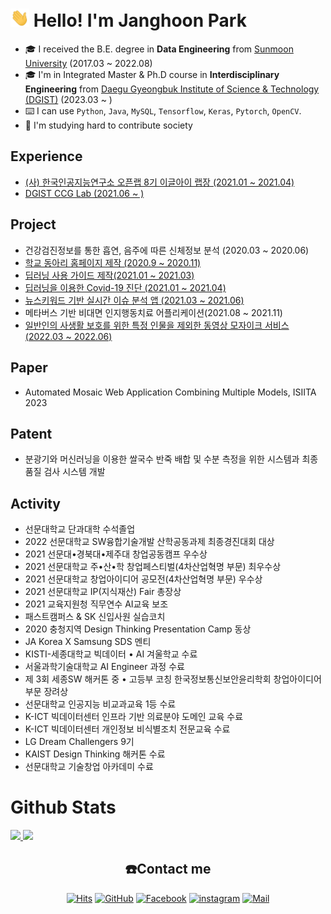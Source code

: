 # <img  src="https://raw.githubusercontent.com/ABSphreak/ABSphreak/master/gifs/Hi.gif" width="30px">  Hello! I'm Janghoon Park
- 🎓 I received the B.E. degree in **Data Engineering** from [Sunmoon University](https://lily.sunmoon.ac.kr/MainDefault.aspx?la=ko) (2017.03 ~ 2022.08)
- 🎓 I'm in Integrated Master & Ph.D course in **Interdisciplinary Engineering** from [Daegu Gyeongbuk Institute of Science & Technology (DGIST)](https://www.dgist.ac.kr/kr/intro.html) (2023.03 ~ )
- ⌨️  I can use `Python`, `Java`, `MySQL`, `Tensorflow`, `Keras`, `Pytorch`, `OpenCV`.
- 🤔 I'm studying hard to contribute society

## Experience
- [(사) 한국인공지능연구소 오픈랩 8기 이글아이 랩장 (2021.01 ~ 2021.04)](https://www.ai-lab.kr/opens/601005bf7f1e709c2c2d78ac)
- [DGIST CCG Lab  (2021.06 ~ )](https://dgist-lab.wixsite.com/ccglab)


## Project
- 건강검진정보를 통한 흡연, 음주에 따른 신체정보 분석 (2020.03 ~ 2020.06)
- [학교 동아리 홈페이지 제작 (2020.9 ~ 2020.11)](https://github.com/leonilpark/20_2_2_webProject)
- [딥러닝 사용 가이드 제작(2021.01 ~ 2021.03)](https://leonilpark.github.io/DeepLearning-Study/)
- [딥러닝을 이용한 Covid-19 진단 (2021.01 ~ 2021.04)](https://github.com/leonilpark/Eagle_Eye)
- [뉴스키워드 기반 실시간 이슈 분석 앱 (2021.03 ~ 2021.06)](https://github.com/leonilpark/Today_News)
- 메타버스 기반 비대면 인지행동치료 어플리케이션(2021.08 ~ 2021.11)
- [일반인의 사생활 보호를 위한 특정 인물을 제외한 동영상 모자이크 서비스 (2022.03 ~ 2022.06)](https://github.com/HwaRyo/VideoMosaicWeb)

## Paper
- Automated Mosaic Web Application Combining Multiple Models, ISIITA 2023

## Patent
- 분광기와 머신러닝을 이용한 쌀국수 반죽 배합 및 수분 측정을 위한 시스템과 최종 품질 검사 시스템 개발

## Activity
- 선문대학교 단과대학 수석졸업
- 2022 선문대학교 SW융합기술개발 산학공동과제 최종경진대회 대상
- 2021 선문대•경북대•제주대 창업공동캠프 우수상
- 2021 선문대학교 주•산•학 창업페스티벌(4차산업혁명 부문) 최우수상
- 2021 선문대학교 창업아이디어 공모전(4차산업혁명 부문) 우수상
- 2021 선문대학교 IP(지식재산) Fair 총장상
- 2021 교육지원청 직무연수 AI교육 보조
- 패스트캠퍼스 & SK 신입사원 실습코치
- 2020 충청지역 Design Thinking Presentation Camp 동상
- JA Korea X Samsung SDS 멘티
- KISTI-세종대학교 빅데이터 • AI 겨울학교 수료
- 서울과학기술대학교 AI Engineer 과정 수료 
- 제 3회 세종SW 해커톤 중 • 고등부 코칭 한국정보통신보안윤리학회 창업아이디어부문 장려상 
- 선문대학교 인공지능 비교과교육 1등 수료
- K-ICT 빅데이터센터 인프라 기반 의료분야 도메인 교육 수료
- K-ICT 빅데이터센터 개인정보 비식별조치 전문교육 수료
- LG Dream Challengers 9기
- KAIST Design Thinking 해커톤 수료
- 선문대학교 기술창업 아카데미 수료

# Github Stats
<a href='#'>
 <img src = "https://github-readme-stats.vercel.app/api?username=leonilpark&theme=react&show_icons=true&hide_border=true" height = "180px">
 <img src = "https://github-readme-stats.vercel.app/api/top-langs/?username=leonilpark&theme=react&layout=compact" height = "180px">
</a>
<div align=center>
 

## ☎️Contact me
  
[![Hits](https://hits.seeyoufarm.com/api/count/incr/badge.svg?url=https://github.com/leonilpark)](https://hits.seeyoufarm.com)
[![GitHub](http://img.shields.io/badge/GitHub-Black?style=flat-square&logo=github&link=https://github.com/leonilpark)](https://github.com/leonilpark)
[![Facebook](https://img.shields.io/badge/facebook-1877f2?style=flat-square&logo=facebook&logoColor=white&link=https://www.facebook.com/pjangh98/)](https://www.facebook.com/pjangh98/)
[![instagram](https://img.shields.io/badge/instagram-E4405F?style=flat-square&logo=Instagram&logoColor=white&link=https://www.instagram.com/dev_leonil/)](https://www.instagram.com/jay_hxxn_/)
[![Mail](https://img.shields.io/badge/Gmail-d14836?style=flat-square&logo=Gmail&logoColor=white&link=mailto:pjangh98@gmail.com)](mailto:pjangh98@gmail.com)
</div>
